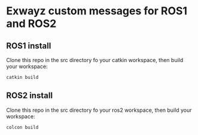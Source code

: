 # Exwayz custom messages for ROS1 and ROS2

## ROS1 install

Clone this repo in the src directory fo your catkin workspace, then build your workspace:

```
catkin build
```

## ROS2 install

Clone this repo in the src directory fo your ros2 workspace, then build your workspace:

```
colcon build
```